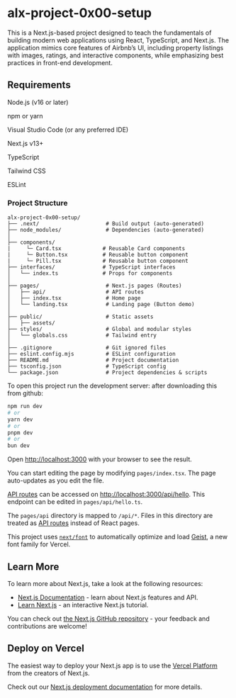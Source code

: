 # alx-project-0x00-setup

This is a Next.js-based project designed to teach the fundamentals of building modern web applications using React, TypeScript, and Next.js. The application mimics core features of Airbnb’s UI, including property listings with images, ratings, and interactive components, while emphasizing best practices in front-end development.

## Requirements
Node.js (v16 or later)

npm or yarn

Visual Studio Code (or any preferred IDE)

Next.js v13+

TypeScript

Tailwind CSS

ESLint

### Project Structure 

```
alx-project-0x00-setup/
├── .next/                     # Build output (auto-generated)
├── node_modules/              # Dependencies (auto-generated)
│
├── components/ 
|     └─ Card.tsx             # Reusable Card components
|     └─ Button.tsx           # Reusable button component
|     └─ Pill.tsx             # Reusable button component
├── interfaces/               # TypeScript interfaces
│   └── index.ts              # Props for components
│
├── pages/                     # Next.js pages (Routes)
│   ├── api/                   # API routes
│   ├── index.tsx              # Home page
│   └── landing.tsx            # Landing page (Button demo)
│
├── public/                    # Static assets 
│   ├── assets/
├── styles/                    # Global and modular styles
│   └── globals.css            # Tailwind entry
│
├── .gitignore                 # Git ignored files
├── eslint.config.mjs          # ESLint configuration
├── README.md                  # Project documentation
├── tsconfig.json              # TypeScript config
└── package.json               # Project dependencies & scripts

```

To open this  project 
 run the development server: after downloading this from github: 

```bash
npm run dev
# or
yarn dev
# or
pnpm dev
# or
bun dev
```

Open [http://localhost:3000](http://localhost:3000) with your browser to see the result.

You can start editing the page by modifying `pages/index.tsx`. The page auto-updates as you edit the file.

[API routes](https://nextjs.org/docs/pages/building-your-application/routing/api-routes) can be accessed on [http://localhost:3000/api/hello](http://localhost:3000/api/hello). This endpoint can be edited in `pages/api/hello.ts`.

The `pages/api` directory is mapped to `/api/*`. Files in this directory are treated as [API routes](https://nextjs.org/docs/pages/building-your-application/routing/api-routes) instead of React pages.

This project uses [`next/font`](https://nextjs.org/docs/pages/building-your-application/optimizing/fonts) to automatically optimize and load [Geist](https://vercel.com/font), a new font family for Vercel.

## Learn More

To learn more about Next.js, take a look at the following resources:

- [Next.js Documentation](https://nextjs.org/docs) - learn about Next.js features and API.
- [Learn Next.js](https://nextjs.org/learn-pages-router) - an interactive Next.js tutorial.

You can check out [the Next.js GitHub repository](https://github.com/vercel/next.js) - your feedback and contributions are welcome!

## Deploy on Vercel

The easiest way to deploy your Next.js app is to use the [Vercel Platform](https://vercel.com/new?utm_medium=default-template&filter=next.js&utm_source=create-next-app&utm_campaign=create-next-app-readme) from the creators of Next.js.

Check out our [Next.js deployment documentation](https://nextjs.org/docs/pages/building-your-application/deploying) for more details.
